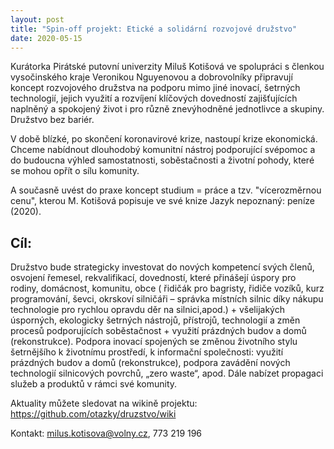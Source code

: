 ```yaml
---
layout: post
title: "Spin-off projekt: Etické a solidární rozvojové družstvo"
date: 2020-05-15
---
```


Kurátorka Pirátské putovní univerzity Miluš Kotišová ve spolupráci s členkou vysočinského kraje Veronikou Nguyenovou a dobrovolníky připravují koncept rozvojového družstva na podporu mimo jiné inovací, šetrných technologií, jejich využití a rozvíjení klíčových dovedností zajišťujících naplněný a spokojený život i pro různě znevýhodněné jednotlivce a skupiny. Družstvo bez bariér. 

V době blízké, po skončení koronavirové krize, nastoupí krize ekonomická. Chceme nabídnout dlouhodobý komunitní nástroj podporující svépomoc a do budoucna výhled samostatnosti, soběstačnosti a životní pohody, které se  mohou opřít o sílu komunity. 

A současně uvést do praxe koncept studium = práce a tzv. "vícerozměrnou cenu", kterou M. Kotišová popisuje ve své knize Jazyk nepoznaný: peníze (2020).

## Cíl: 
Družstvo bude strategicky investovat do nových kompetencí svých členů, osvojení řemesel, rekvalifikací, dovedností, které přinášejí úspory pro rodiny, domácnost, komunitu, obce ( řidičák pro bagristy, řidiče vozíků, kurz programování, ševci, okrskoví silničáři – správka místních silnic díky nákupu technologie pro rychlou opravdu děr na silnici,apod.) + všelijakých úsporných, ekologicky šetrných nástrojů, přístrojů, technologií a změn procesů podporujících soběstačnost + využití prázdných budov a domů (rekonstrukce). Podpora inovací spojených se změnou životního stylu šetrnějšího k životnímu prostředí, k informační společnosti: využití prázdných budov a domů (rekonstrukce), podpora zavádění nových technologií silnicových povrchů, „zero waste“,  apod. Dále nabízet propagaci služeb a produktů v rámci své komunity. 

Aktuality můžete sledovat na wikině projektu: https://github.com/otazky/druzstvo/wiki

Kontakt: milus.kotisova@volny.cz, 773 219 196
